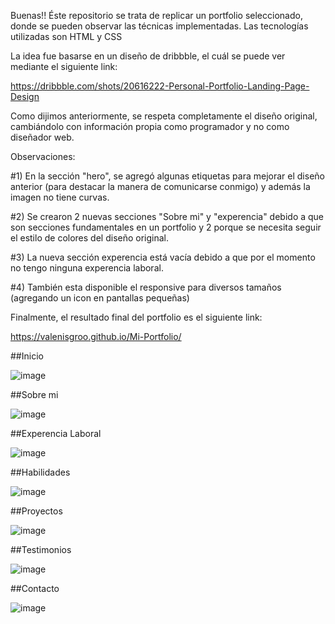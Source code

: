 Buenas!! Éste repositorio se trata de replicar un portfolio seleccionado, donde se pueden observar las técnicas implementadas. Las tecnologías utilizadas son HTML y CSS

La idea fue basarse en un diseño de dribbble, el cuál se puede ver mediante el siguiente link:

https://dribbble.com/shots/20616222-Personal-Portfolio-Landing-Page-Design

Como dijimos anteriormente, se respeta completamente el diseño original, cambiándolo con información propia como programador y no como diseñador web. 

Observaciones: 

#1) En la sección "hero", se agregó algunas etiquetas <a> para mejorar el diseño anterior (para destacar la manera de comunicarse conmigo) y además la imagen no tiene curvas.

#2) Se crearon 2 nuevas secciones "Sobre mi" y "experencia" debido a que son secciones fundamentales en un portfolio y 2 porque se necesita seguir el estilo de colores del diseño original. 

#3) La nueva sección experencia está vacía debido a que por el momento no tengo ninguna experencia laboral.

#4) También esta disponible el responsive para diversos tamaños (agregando un icon en pantallas pequeñas)

Finalmente, el resultado final del portfolio es el siguiente link:

https://valenisgroo.github.io/Mi-Portfolio/

##Inicio

![image](https://github.com/valenisgroo/Mi-Portfolio/assets/140656760/4f94a69f-e396-44d9-90db-c63461f9b6ec)

##Sobre mi

![image](https://github.com/valenisgroo/Mi-Portfolio/assets/140656760/02e3b45b-609c-4f16-9274-9e7ee542bde9)

##Experencia Laboral

![image](https://github.com/valenisgroo/Mi-Portfolio/assets/140656760/808bff5f-2f49-43cc-9b1a-fa69ffecc978)

##Habilidades

![image](https://github.com/valenisgroo/Mi-Portfolio/assets/140656760/63e5296d-baab-49f5-ac23-1128b273a94d)

##Proyectos

![image](https://github.com/valenisgroo/Mi-Portfolio/assets/140656760/4eabb054-0203-46ae-9584-046252464a6b)

##Testimonios

![image](https://github.com/valenisgroo/Mi-Portfolio/assets/140656760/b08eb232-6077-40f7-98aa-811457a5cb30)

##Contacto

![image](https://github.com/valenisgroo/Mi-Portfolio/assets/140656760/7cf2f856-e960-4966-bb62-d990fddc30f4)
